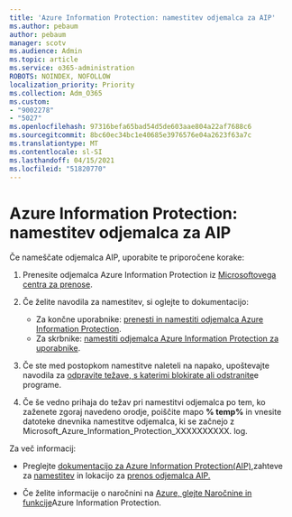 ```yaml
---
title: 'Azure Information Protection: namestitev odjemalca za AIP'
ms.author: pebaum
author: pebaum
manager: scotv
ms.audience: Admin
ms.topic: article
ms.service: o365-administration
ROBOTS: NOINDEX, NOFOLLOW
localization_priority: Priority
ms.collection: Adm_O365
ms.custom:
- "9002278"
- "5027"
ms.openlocfilehash: 97316befa65bad54d5de603aae804a22af7688c6
ms.sourcegitcommit: 8bc60ec34bc1e40685e3976576e04a2623f63a7c
ms.translationtype: MT
ms.contentlocale: sl-SI
ms.lasthandoff: 04/15/2021
ms.locfileid: "51820770"
---
```

# <a name="azure-information-protection-aip-client-installation"></a>Azure Information Protection: namestitev odjemalca za AIP

Če nameščate odjemalca AIP, uporabite te priporočene korake:

1. Prenesite odjemalca Azure Information Protection iz [Microsoftovega centra za prenose](https://www.microsoft.com/download/details.aspx?id=53018).

2. Če želite navodila za namestitev, si oglejte to dokumentacijo:

    - Za končne uporabnike: [prenesti in namestiti odjemalca Azure Information Protection](https://docs.microsoft.com/azure/information-protection/rms-client/install-client-app).
    - Za skrbnike: [namestiti odjemalca Azure Information Protection za uporabnike](https://docs.microsoft.com/azure/information-protection/rms-client/client-admin-guide-install).

3. Če ste med postopkom namestitve naleteli na napako, upoštevajte navodila za [odpravite težave, s katerimi blokirate ali odstranite](https://support.microsoft.com/help/17588/windows-fix-problems-that-block-programs-being-installed-or-removed)e programe.

4. Če še vedno prihaja do težav pri namestitvi odjemalca po tem, ko zaženete zgoraj navedeno orodje, poiščite mapo **% temp%** in vnesite datoteke dnevnika namestitve odjemalca, ki se začnejo z Microsoft_Azure_Information_Protection_XXXXXXXXXX. log.

Za več informacij:

- Preglejte [dokumentacijo za Azure Information Protection(AIP),](https://docs.microsoft.com/azure/information-protection/what-is-information-protection)zahteve za [namestitev](https://docs.microsoft.com/azure/information-protection/get-started/requirements) in lokacijo za [prenos odjemalca AIP.](https://www.microsoft.com/download/details.aspx?id=53018)

- Če želite informacije o naročnini na [Azure, glejte Naročnine in funkcije](https://azure.microsoft.com/pricing/details/information-protection)Azure Information Protection.
